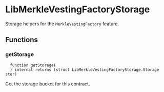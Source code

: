# LibMerkleVestingFactoryStorage

Storage helpers for the `MerkleVestingFactory` feature.



## Functions
### getStorage
```solidity
  function getStorage(
  ) internal returns (struct LibMerkleVestingFactoryStorage.Storage stor)
```
Get the storage bucket for this contract.



